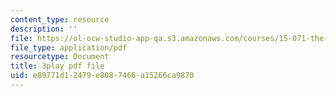 ```yaml
---
content_type: resource
description: ''
file: https://ol-ocw-studio-app-qa.s3.amazonaws.com/courses/15-071-the-analytics-edge-spring-2017/e89771d12479e8087466a15266ca9870_AByfsx3Dkek.pdf
file_type: application/pdf
resourcetype: Document
title: 3play pdf file
uid: e89771d1-2479-e808-7466-a15266ca9870
---
```

